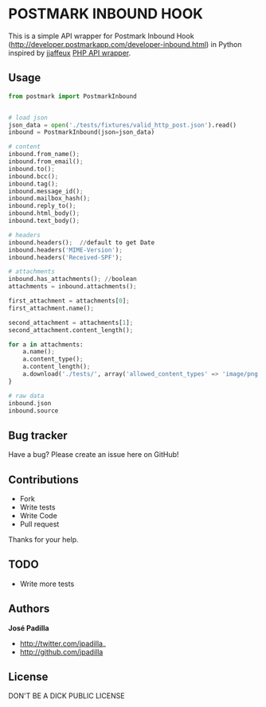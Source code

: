 POSTMARK INBOUND HOOK
=====================

This is a simple API wrapper for Postmark Inbound Hook (http://developer.postmarkapp.com/developer-inbound.html) in Python inspired by [jjaffeux](https://github.com/jjaffeux/) [PHP API wrapper](https://github.com/jjaffeux/postmark-inbound-php).


Usage
-----

``` python
from postmark import PostmarkInbound


# load json
json_data = open('./tests/fixtures/valid_http_post.json').read()
inbound = PostmarkInbound(json=json_data)

# content
inbound.from_name();
inbound.from_email();
inbound.to();
inbound.bcc();
inbound.tag();
inbound.message_id();
inbound.mailbox_hash();
inbound.reply_to();
inbound.html_body();
inbound.text_body();

# headers
inbound.headers();  //default to get Date
inbound.headers('MIME-Version');
inbound.headers('Received-SPF');

# attachments
inbound.has_attachments(); //boolean
attachments = inbound.attachments();

first_attachment = attachments[0];
first_attachment.name();

second_attachment = attachments[1];
second_attachment.content_length();

for a in attachments:
	a.name();
	a.content_type();
	a.content_length();
	a.download('./tests/', array('allowed_content_types' => 'image/png'), '10000');
}

# raw data
inbound.json
inbound.source
``` 

Bug tracker
-----------

Have a bug? Please create an issue here on GitHub!


Contributions
-------------

* Fork
* Write tests
* Write Code
* Pull request

Thanks for your help.


TODO
----

* Write more tests


Authors
-------

**José Padilla**

+ http://twitter.com/jpadilla_
+ http://github.com/jpadilla

License
---------------------

DON'T BE A DICK PUBLIC LICENSE